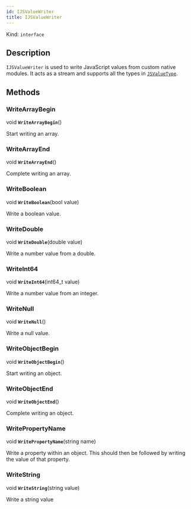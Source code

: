 ```yaml
---
id: IJSValueWriter
title: IJSValueWriter
---
```


Kind: `interface`



## Description
`IJSValueWriter` is used to write JavaScript values from custom native modules.  It acts as a stream and supports all the types in [`JSValueType`](JSValueType).



## Methods
### WriteArrayBegin
void **`WriteArrayBegin`**()

Start writing an array.

### WriteArrayEnd
void **`WriteArrayEnd`**()

Complete writing an array.

### WriteBoolean
void **`WriteBoolean`**(bool value)

Write a boolean value.

### WriteDouble
void **`WriteDouble`**(double value)

Write a number value from a double.

### WriteInt64
void **`WriteInt64`**(int64_t value)

Write a number value from an integer.

### WriteNull
void **`WriteNull`**()

Write a null value.

### WriteObjectBegin
void **`WriteObjectBegin`**()

Start writing an object.

### WriteObjectEnd
void **`WriteObjectEnd`**()

Complete writing an object.

### WritePropertyName
void **`WritePropertyName`**(string name)

Write a property within an object.  This should then be followed by writing the value of that property.

### WriteString
void **`WriteString`**(string value)

Write a string value


